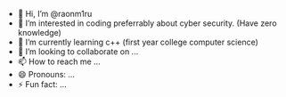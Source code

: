 - 👋 Hi, I’m @raonm1ru
- 👀 I’m interested in coding preferrably about cyber security. (Have zero knowledge)
- 🌱 I’m currently learning c++ (first year college computer science)
- 💞️ I’m looking to collaborate on ...
- 📫 How to reach me ...
- 😄 Pronouns: ...
- ⚡ Fun fact: ...

<!---
raonm1ru/raonm1ru is a ✨ special ✨ repository because its `README.md` (this file) appears on your GitHub profile.
You can click the Preview link to take a look at your changes.
--->
